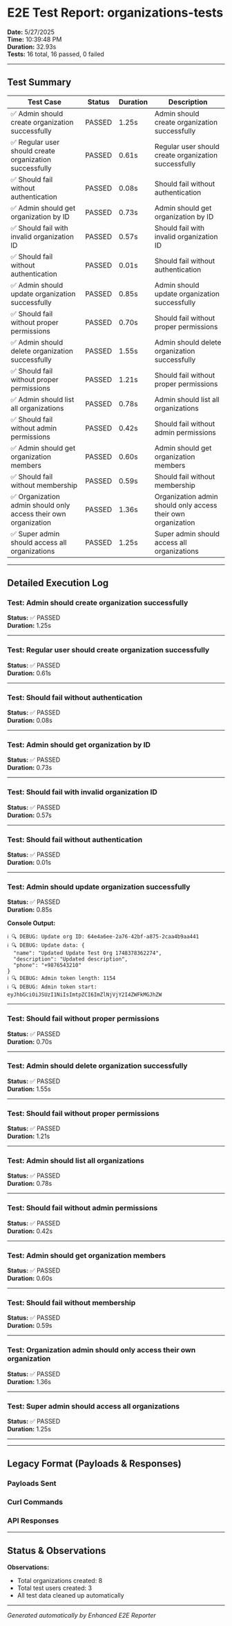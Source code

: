 # E2E Test Report: organizations-tests

**Date:** 5/27/2025  
**Time:** 10:39:48 PM  
**Duration:** 32.93s  
**Tests:** 16 total, 16 passed, 0 failed  

---

## Test Summary

| Test Case | Status | Duration | Description |
|-----------|--------|----------|-------------|
| ✅ Admin should create organization successfully | PASSED | 1.25s | Admin should create organization successfully |
| ✅ Regular user should create organization successfully | PASSED | 0.61s | Regular user should create organization successfully |
| ✅ Should fail without authentication | PASSED | 0.08s | Should fail without authentication |
| ✅ Admin should get organization by ID | PASSED | 0.73s | Admin should get organization by ID |
| ✅ Should fail with invalid organization ID | PASSED | 0.57s | Should fail with invalid organization ID |
| ✅ Should fail without authentication | PASSED | 0.01s | Should fail without authentication |
| ✅ Admin should update organization successfully | PASSED | 0.85s | Admin should update organization successfully |
| ✅ Should fail without proper permissions | PASSED | 0.70s | Should fail without proper permissions |
| ✅ Admin should delete organization successfully | PASSED | 1.55s | Admin should delete organization successfully |
| ✅ Should fail without proper permissions | PASSED | 1.21s | Should fail without proper permissions |
| ✅ Admin should list all organizations | PASSED | 0.78s | Admin should list all organizations |
| ✅ Should fail without admin permissions | PASSED | 0.42s | Should fail without admin permissions |
| ✅ Admin should get organization members | PASSED | 0.60s | Admin should get organization members |
| ✅ Should fail without membership | PASSED | 0.59s | Should fail without membership |
| ✅ Organization admin should only access their own organization | PASSED | 1.36s | Organization admin should only access their own organization |
| ✅ Super admin should access all organizations | PASSED | 1.25s | Super admin should access all organizations |


---

## Detailed Execution Log

### Test: Admin should create organization successfully
**Status:** ✅ PASSED  
**Duration:** 1.25s  

---

### Test: Regular user should create organization successfully
**Status:** ✅ PASSED  
**Duration:** 0.61s  

---

### Test: Should fail without authentication
**Status:** ✅ PASSED  
**Duration:** 0.08s  

---

### Test: Admin should get organization by ID
**Status:** ✅ PASSED  
**Duration:** 0.73s  

---

### Test: Should fail with invalid organization ID
**Status:** ✅ PASSED  
**Duration:** 0.57s  

---

### Test: Should fail without authentication
**Status:** ✅ PASSED  
**Duration:** 0.01s  

---

### Test: Admin should update organization successfully
**Status:** ✅ PASSED  
**Duration:** 0.85s  

**Console Output:**
```
ℹ️ 🔍 DEBUG: Update org ID: 64e4a6ee-2a76-42bf-a875-2caa4b9aa441
ℹ️ 🔍 DEBUG: Update data: {
  "name": "Updated Update Test Org 1748378362274",
  "description": "Updated description",
  "phone": "+9876543210"
}
ℹ️ 🔍 DEBUG: Admin token length: 1154
ℹ️ 🔍 DEBUG: Admin token start: eyJhbGciOiJSUzI1NiIsImtpZCI6ImZlNjVjY2I4ZWFkMGJhZW
```

---

### Test: Should fail without proper permissions
**Status:** ✅ PASSED  
**Duration:** 0.70s  

---

### Test: Admin should delete organization successfully
**Status:** ✅ PASSED  
**Duration:** 1.55s  

---

### Test: Should fail without proper permissions
**Status:** ✅ PASSED  
**Duration:** 1.21s  

---

### Test: Admin should list all organizations
**Status:** ✅ PASSED  
**Duration:** 0.78s  

---

### Test: Should fail without admin permissions
**Status:** ✅ PASSED  
**Duration:** 0.42s  

---

### Test: Admin should get organization members
**Status:** ✅ PASSED  
**Duration:** 0.60s  

---

### Test: Should fail without membership
**Status:** ✅ PASSED  
**Duration:** 0.59s  

---

### Test: Organization admin should only access their own organization
**Status:** ✅ PASSED  
**Duration:** 1.36s  

---

### Test: Super admin should access all organizations
**Status:** ✅ PASSED  
**Duration:** 1.25s  

---



---

## Legacy Format (Payloads & Responses)

### Payloads Sent


### Curl Commands


### API Responses


---

## Status & Observations



**Observations:**
- Total organizations created: 8
- Total test users created: 3
- All test data cleaned up automatically

---
*Generated automatically by Enhanced E2E Reporter*
